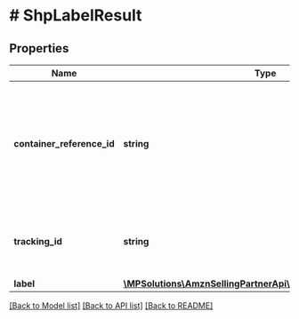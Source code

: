 # # ShpLabelResult

## Properties

Name | Type | Description | Notes
------------ | ------------- | ------------- | -------------
**container_reference_id** | **string** | An identifier for the container. This must be unique within all the containers in the same shipment. | [optional]
**tracking_id** | **string** | The tracking identifier assigned to the container. | [optional]
**label** | [**\MPSolutions\AmznSellingPartnerApi\Models\Shipping\ShpLabel**](ShpLabel.md) |  | [optional]

[[Back to Model list]](../../README.md#models) [[Back to API list]](../../README.md#endpoints) [[Back to README]](../../README.md)

